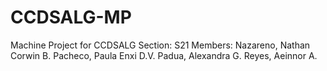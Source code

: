 # CCDSALG-MP
Machine Project for CCDSALG 
Section: S21
Members:
Nazareno, Nathan Corwin B.
Pacheco, Paula Enxi D.V.
Padua, Alexandra G.
Reyes, Aeinnor A.
